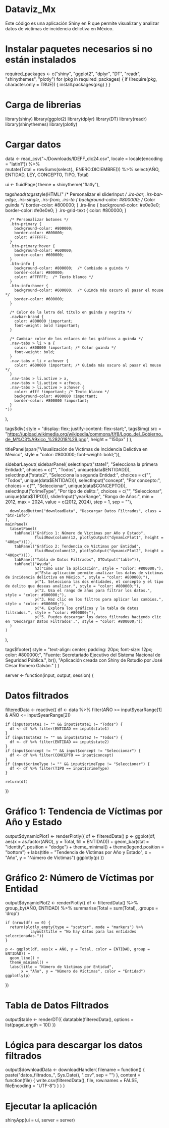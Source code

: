 # Dataviz_Mx
Este código es una aplicación Shiny en R que permite visualizar y analizar datos de víctimas de incidencia delictiva en México.
# Instalar paquetes necesarios si no están instalados
required_packages <- c("shiny", "ggplot2", "dplyr", "DT", "readr", "shinythemes", "plotly")
for (pkg in required_packages) {
  if (!require(pkg, character.only = TRUE)) {
    install.packages(pkg)
  }
}

# Carga de librerias
library(shiny)
library(ggplot2)
library(dplyr)
library(DT)
library(readr)
library(shinythemes)
library(plotly)

# Cargar datos
data <- read_csv("~/Downloads/IDEFF_dic24.csv", locale = locale(encoding = "latin1")) %>%  
  mutate(Total = rowSums(select(., ENERO:DICIEMBRE))) %>%
  select(AÑO, ENTIDAD, LEY, CONCEPTO, TIPO, Total)

ui <- fluidPage(
  theme = shinytheme("flatly"),
  
  tags$head(
    tags$style(HTML("
      /* Personalizar el sliderInput */
      .irs-bar, .irs-bar-edge, .irs-single, .irs-from, .irs-to {
        background-color: #800000;  /* Color guinda */
        border-color: #800000;
      }
      .irs-line {
        background-color: #e0e0e0;
        border-color: #e0e0e0;
      }
      .irs-grid-text {
        color: #800000;
      }

      /* Personalizar botones */
      .btn-primary {
        background-color: #800000;
        border-color: #800000;
        color: #FFFFFF;
      }
      .btn-primary:hover {
        background-color: #600000;
        border-color: #600000;
      }
      .btn-info {
        background-color: #800000;  /* Cambiado a guinda */
        border-color: #800000;
        color: #FFFFFF;  /* Texto blanco */
      }
      .btn-info:hover {
        background-color: #600000;  /* Guinda más oscuro al pasar el mouse */
        border-color: #600000;
      }

      /* Color de la letra del título en guinda y negrita */
      .navbar-brand {
        color: #800000 !important;
        font-weight: bold !important;
      }

      /* Cambiar color de los enlaces de los gráficos a guinda */
      .nav-tabs > li > a {
        color: #800000 !important; /* Color guinda */
        font-weight: bold;
      }
      .nav-tabs > li > a:hover {
        color: #600000 !important; /* Guinda más oscuro al pasar el mouse */
      }
      .nav-tabs > li.active > a, 
      .nav-tabs > li.active > a:focus, 
      .nav-tabs > li.active > a:hover {
        color: #fff !important; /* Texto blanco */
        background-color: #800000 !important;
        border-color: #800000 !important;
      }
    "))
  ),
  
  tags$div(
    style = "display: flex; justify-content: flex-start;",
    tags$img(
      src = "https://upload.wikimedia.org/wikipedia/commons/f/f8/Logo_del_Gobierno_de_M%C3%A9xico_%282018%29.png",
      height = "150px"
    )
  ),
  
  titlePanel(span("Visualización de Víctimas de Incidencia Delictiva en México", style = "color: #800000; font-weight: bold;")),
  
  sidebarLayout(
    sidebarPanel(
      selectInput("state1", "Selecciona la primera Entidad:", choices = c("", "Todos", unique(data$ENTIDAD))),
      selectInput("state2", "Selecciona la segunda Entidad:", choices = c("", "Todos", unique(data$ENTIDAD))),
      selectInput("concept", "Por concepto:", choices = c("", "Seleccionar", unique(data$CONCEPTO))),
      selectInput("crimeType", "Por tipo de delito:", choices = c("", "Seleccionar", unique(data$TIPO))),
      sliderInput("yearRange", "Rango de Años:", 
                  min = 2012, max = 2024, value = c(2012, 2024), step = 1, sep = ""),
      
      downloadButton("downloadData", "Descargar Datos Filtrados", class = "btn-info")
    ),
    mainPanel(
      tabsetPanel(
        tabPanel("Gráfico 1: Número de Víctimas por Año y Estado",
                 fluidRow(column(12, plotlyOutput("dynamicPlot1", height = "400px")))),
        tabPanel("Gráfico 2: Tendencia de Víctimas por Entidad",
                 fluidRow(column(12, plotlyOutput("dynamicPlot2", height = "400px")))),
        tabPanel("Tabla de Datos Filtrados", DTOutput("table")),
        tabPanel("Ayuda",
                 h3("Cómo usar la aplicación", style = "color: #800000;"),
                 p("Esta aplicación permite analizar los datos de víctimas de incidencia delictiva en México.", style = "color: #800000;"),
                 p("1. Selecciona las dos entidades, el concepto y el tipo de delito que deseas analizar.", style = "color: #800000;"),
                 p("2. Usa el rango de años para filtrar los datos.", style = "color: #800000;"),
                 p("3. Haz clic en los filtros para aplicar los cambios.", style = "color: #800000;"),
                 p("4. Explora los gráficos y la tabla de datos filtrados.", style = "color: #800000;"),
                 p("5. Puedes descargar los datos filtrados haciendo clic en 'Descargar Datos Filtrados'.", style = "color: #800000;"))
      )
    )
  ),
  
  tags$footer(
    style = "text-align: center; padding: 20px; font-size: 12px; color: #800000;",
    "Fuente: Secretariado Ejecutivo del Sistema Nacional de Seguridad Pública.",
    br(),
    "Aplicación creada con Shiny de Rstudio por José César Romero Galván."
  )
)

server <- function(input, output, session) {
  
  # Datos filtrados
  filteredData <- reactive({
    df <- data %>%
      filter(AÑO >= input$yearRange[1] & AÑO <= input$yearRange[2])
    
    if (input$state1 != "" && input$state1 != "Todos") {
      df <- df %>% filter(ENTIDAD == input$state1)
    }
    if (input$state2 != "" && input$state2 != "Todos") {
      df <- df %>% filter(ENTIDAD == input$state2)
    }
    if (input$concept != "" && input$concept != "Seleccionar") {
      df <- df %>% filter(CONCEPTO == input$concept)
    }
    if (input$crimeType != "" && input$crimeType != "Seleccionar") {
      df <- df %>% filter(TIPO == input$crimeType)
    }
    
    return(df)
  })
  
  # Gráfico 1: Tendencia de Víctimas por Año y Estado
  output$dynamicPlot1 <- renderPlotly({
    df <- filteredData()
    p <- ggplot(df, aes(x = as.factor(AÑO), y = Total, fill = ENTIDAD)) +
      geom_bar(stat = "identity", position = "dodge") +
      theme_minimal() +
      theme(legend.position = "bottom") + 
      labs(title = "Tendencia de Víctimas por Año y Estado", x = "Año", y = "Número de Víctimas")
    ggplotly(p)
  })
  
  # Gráfico 2: Número de Víctimas por Entidad
  output$dynamicPlot2 <- renderPlotly({
    df <- filteredData() %>%
      group_by(AÑO, ENTIDAD) %>%
      summarise(Total = sum(Total), .groups = 'drop')
    
    if (nrow(df) == 0) {
      return(plotly_empty(type = "scatter", mode = "markers") %>%
               layout(title = "No hay datos para las entidades seleccionadas."))
    }
    
    p <- ggplot(df, aes(x = AÑO, y = Total, color = ENTIDAD, group = ENTIDAD)) +
      geom_line() +
      theme_minimal() +
      labs(title = "Número de Víctimas por Entidad", 
           x = "Año", y = "Número de Víctimas", color = "Entidad")
    ggplotly(p)
  })
  
  # Tabla de Datos Filtrados
  output$table <- renderDT({
    datatable(filteredData(), options = list(pageLength = 10))
  })
  
  # Lógica para descargar los datos filtrados
  output$downloadData <- downloadHandler(
    filename = function() {
      paste("datos_filtrados_", Sys.Date(), ".csv", sep = "")
    },
    content = function(file) {
      write.csv(filteredData(), file, row.names = FALSE, fileEncoding = "UTF-8")
    }
  )
}

# Ejecutar la aplicación
shinyApp(ui = ui, server = server)
